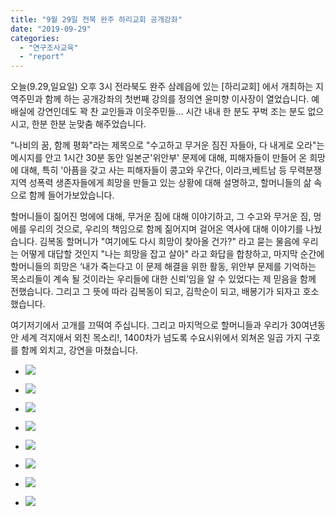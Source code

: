 ```yaml
---
title: "9월 29일 전북 완주 하리교회 공개강좌"
date: "2019-09-29"
categories: 
  - "연구조사교육"
  - "report"
---
```


오늘(9.29,일요일) 오후 3시 전라북도 완주 삼례읍에 있는 \[하리교회\] 에서 개최하는 지역주민과 함께 하는 공개강좌의 첫번째 강의를 정의연 윤미향 이사장이 열었습니다. 예배실에 강연인데도 꽉 찬 교인들과 이웃주민들... 시간 내내 한 분도 꾸벅 조는 분도 없으시고, 한분 한분 눈맞춤 해주었습니다.

"나비의 꿈, 함께 평화"라는 제목으로 "수고하고 무거운 짐진 자들아, 다 내게로 오라"는 메시지를 안고 1시간 30분 동안 일본군'위안부' 문제에 대해, 피해자들이 만들어 온 희망에 대해, 특히 '아픔을 갖고 사는 피해자들이 콩고와 우간다, 이라크,베트남 등 무력분쟁지역 성폭력 생존자들에게 희망을 만들고 있는 상황에 대해 설명하고, 할머니들의 삶 속으로 함께 들어가보았습니다.

할머니들이 짊어진 멍에에 대해, 무거운 짐에 대해 이야기하고, 그 수고와 무거운 짐, 멍에를 우리의 것으로, 우리의 책임으로 함께 짊어지며 걸어온 역사에 대해 이야기를 나눴습니다. 김복동 할머니가 "여기에도 다시 희망이 찾아올 건가?" 라고 묻는 물음에 우리는 어떻게 대답할 것인지 "나는 희망을 잡고 살아" 라고 화답을 합창하고, 마지막 순간에 할머니들의 희망은 ‘내가 죽는다고 이 문제 해결을 위한 활동, 위안부 문제를 기억하는 목소리들이 계속 될 것이라는 우리들에 대한 신뢰’임을 알 수 있었다는 제 믿음을 함께 전했습니다. 그리고 그 뜻에 따라 김복동이 되고, 김학순이 되고, 배봉기가 되자고 호소했습니다.

여기저기에서 고개를 끄떡여 주십니다. 그리고 마지먹으로 할머니들과 우리가 30여년동안 세계 걱지애서 외친 목소리!, 1400차가 넘도록 수요시위에서 외쳐온 일곱 가지 구호를 함께 외치고, 강연을 마쳤습니다.

- ![](https://womenandwar.net/kr/wp-content/uploads/2019/10/71011677_2685914028106260_6749091671696211968_o-1024x576.jpg)
    
- ![](https://womenandwar.net/kr/wp-content/uploads/2019/10/71069964_2685914124772917_1852203727276998656_o-1024x578.jpg)
    
- ![](https://womenandwar.net/kr/wp-content/uploads/2019/10/71085663_2685914341439562_9173048905774923776_o-1024x578.jpg)
    
- ![](https://womenandwar.net/kr/wp-content/uploads/2019/10/71216931_2685914381439558_6354056307980369920_o-1024x578.jpg)
    
- ![](https://womenandwar.net/kr/wp-content/uploads/2019/10/71669443_2685914248106238_4428978573512015872_o-1024x578.jpg)
    
- ![](https://womenandwar.net/kr/wp-content/uploads/2019/10/71692625_2685914194772910_1855455678945034240_o-1024x578.jpg)
    
- ![](https://womenandwar.net/kr/wp-content/uploads/2019/10/71916840_2685914294772900_2790383674607009792_o-1024x578.jpg)
    
- ![](https://womenandwar.net/kr/wp-content/uploads/2019/10/71948998_2685914158106247_5086023709836181504_o-1024x578.jpg)
